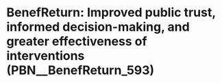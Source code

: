 # BenefReturn: __Improved public trust, informed decision-making, and greater effectiveness of interventions__ (PBN__BenefReturn_593)

